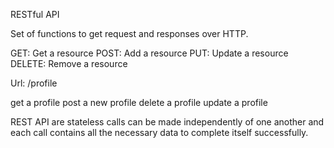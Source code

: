 RESTful API

Set of functions to get request and responses over HTTP.

GET: Get a resource
POST: Add a resource
PUT: Update a resource
DELETE: Remove a resource

Url:
/profile

get a profile
post a new profile
delete a profile
update a profile


REST API are stateless
calls can be made independently of one another and each call contains all the necessary data to complete itself successfully.